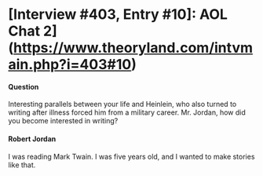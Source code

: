 # [Interview #403, Entry #10]: AOL Chat 2](https://www.theoryland.com/intvmain.php?i=403#10)

#### Question

Interesting parallels between your life and Heinlein, who also turned to writing after illness forced him from a military career. Mr. Jordan, how did you become interested in writing?

#### Robert Jordan

I was reading Mark Twain. I was five years old, and I wanted to make stories like that.

